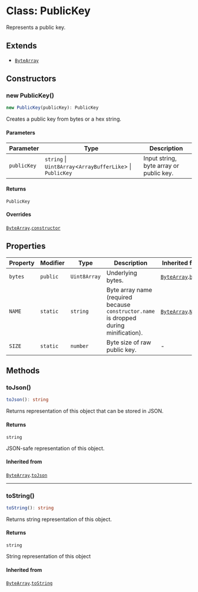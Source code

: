 # Class: PublicKey

Represents a public key.

## Extends

- [`ByteArray`](ByteArray.md)

## Constructors

### new PublicKey()

```ts
new PublicKey(publicKey): PublicKey
```

Creates a public key from bytes or a hex string.

#### Parameters

| Parameter | Type | Description |
| ------ | ------ | ------ |
| `publicKey` | `string` \| `Uint8Array`&lt;`ArrayBufferLike`&gt; \| `PublicKey` | Input string, byte array or public key. |

#### Returns

`PublicKey`

#### Overrides

[`ByteArray`](ByteArray.md).[`constructor`](ByteArray.md#constructor)

## Properties

| Property | Modifier | Type | Description | Inherited from |
| ------ | ------ | ------ | ------ | ------ |
| <a id="bytes"></a> `bytes` | `public` | `Uint8Array` | Underlying bytes. | [`ByteArray`](ByteArray.md).[`bytes`](ByteArray.md#bytes) |
| <a id="name"></a> `NAME` | `static` | `string` | Byte array name (required because `constructor.name` is dropped during minification). | [`ByteArray`](ByteArray.md).[`NAME`](ByteArray.md#name) |
| <a id="size"></a> `SIZE` | `static` | `number` | Byte size of raw public key. | - |

## Methods

### toJson()

```ts
toJson(): string
```

Returns representation of this object that can be stored in JSON.

#### Returns

`string`

JSON-safe representation of this object.

#### Inherited from

[`ByteArray`](ByteArray.md).[`toJson`](ByteArray.md#tojson)

***

### toString()

```ts
toString(): string
```

Returns string representation of this object.

#### Returns

`string`

String representation of this object

#### Inherited from

[`ByteArray`](ByteArray.md).[`toString`](ByteArray.md#tostring)
